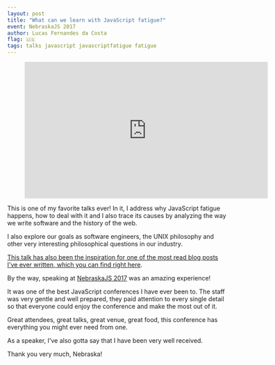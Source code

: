 ```yaml
---
layout: post
title: "What can we learn with JavaScript fatigue?"
event: NebraskaJS 2017
author: Lucas Fernandes da Costa
flag: 🇺🇸
tags: talks javascript javascriptfatigue fatigue
---
```


<div class="video">
    <figure>
      <iframe width="560" height="315" src="https://www.youtube.com/embed/szliuFBcgX0" frameborder="0" allowfullscreen></iframe>
    </figure>
</div>

This is one of my favorite talks ever! In it, I address why JavaScript fatigue happens, how to deal with it and I also trace its causes by analyzing the way we write software and the history of the web.

I also explore our goals as software engineers, the UNIX philosophy and other very interesting philosophical questions in our industry.

[This talk has also been the inspiration for one of the most read blog posts I've ever written, which you can find right here](/2017/07/17/The-Ultimate-Guide-to-JavaScript-Fatigue.html).

By the way, speaking at [NebraskaJS 2017](https://2017.nejsconf.com/) was an amazing experience!

It was one of the best JavaScript conferences I have ever been to. The staff was very gentle and well prepared, they paid attention to every single detail so that everyone could enjoy the conference and make the most out of it.

Great attendees, great talks, great venue, great food, this conference has everything you might ever need from one.

As a speaker, I've also gotta say that I have been very well received.

Thank you very much, Nebraska!
